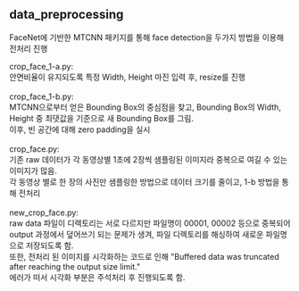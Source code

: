 ## data_preprocessing

FaceNet에 기반한 MTCNN 패키지를 통해 face detection을 두가지 방법을 이용해 전처리 진행


crop_face_1-a.py:<br/>
안면비율이 유지되도록 특정 Width, Height 마진 입력 후, resize를 진행
<br/>
<br/>
crop_face_1-b.py:<br/>
MTCNN으로부터 얻은 Bounding Box의 중심점을 찾고, Bounding Box의 Width, Height 중 최댓값을 기준으로 새 Bounding Box를 그림.<br/>
이후, 빈 공간에 대해 zero padding을 실시
<br/>
<br/>
crop_face.py:<br/>
기존 raw 데이터가 각 동영상별 1초에 2장씩 샘플링된 이미지라 중복으로 여길 수 있는 이미지가 많음.<br/>
각 동영상 별로 한 장의 사진만 샘플링한 방법으로 데이터 크기를 줄이고, 1-b 방법을 통해 전처리
<br/>
<br/>
new_crop_face.py:<br/>
raw data 파일이 디렉토리는 서로 다르지만 파일명이 00001, 00002 등으로 중복되어<br/>
output 과정에서 덮어쓰기 되는 문제가 생겨, 파일 디렉토리를 해싱하여 새로운 파일명으로 저장되도록 함.<br/>
또한, 전처리 된 이미지를 시각화하는 코드로 인해 "Buffered data was truncated after reaching the output size limit." <br/>
에러가 떠서 시각화 부분은 주석처리 후 진행되도록 함.
